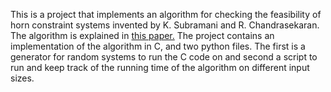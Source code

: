 This is a project that implements an algorithm for checking the feasibility of horn constraint systems invented by K. Subramani and R. Chandrasekaran. The algorithm is explained in [this paper.](https://www.sciencedirect.com/science/article/pii/S1572528612000734) 
The project contains an implementation of the algorithm in C, and two python files. The first is a generator for random systems to run the C code on and second a script to run and keep track of the running time of the algorithm on different input sizes.
